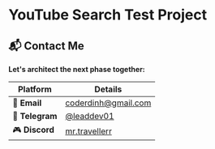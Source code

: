 # YouTube Search Test Project


## 📬 Contact Me
**Let's architect the next phase together:**

| Platform       | Details                          |
|----------------|----------------------------------|
| 📧 **Email**    | [coderdinh@gmail.com](mailto:coderdinh@gmail.com) |
| 📱 **Telegram** | [@leaddev01](https://t.me/leaddev01) |
| 🎮 **Discord**  | [mr.travellerr](https://discordapp.com/users/mr.travellerr) |